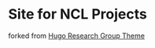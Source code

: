 # Site for NCL Projects
forked from [Hugo Research Group Theme](https://github.com/wowchemy/starter-hugo-research-group)
